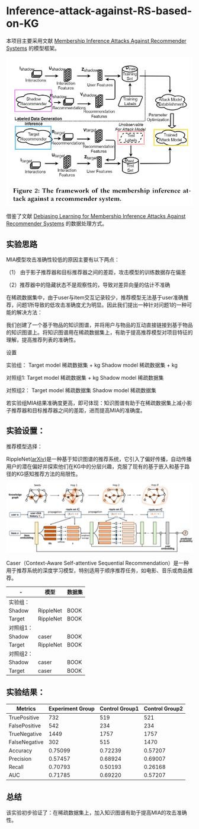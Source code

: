# Inference-attack-against-RS-based-on-KG

本项目主要采用文献 [Membership Inference Attacks Against Recommender Systems](https://arxiv.org/abs/2109.08045)  的模型框架。

![framework_MIA](framework_MIA.png)



借鉴了文献 [Debiasing Learning for Membership Inference Attacks Against Recommender Systems](https://arxiv.org/pdf/2206.12401.pdf) 的数据处理方式。


## 实验思路

MIA模型攻击准确性较低的原因主要有以下两点：

（1） 由于影子推荐器和目标推荐器之间的差距，攻击模型的训练数据存在偏差

（2）推荐器中的隐藏状态不是观察性的，导致对差异向量的估计不准确

在稀疏数据集中，由于user与item交互记录较少，推荐模型无法基于user准确推荐，问题1所导致的低攻击准确度尤为明显。因此我们提出一种针对问题1的一种可能的解决方法：

我们创建了一个基于物品的知识图谱，并将用户与物品的互动直接链接到基于物品的知识图谱上。将知识图谱用在稀疏数据集上，有助于提高推荐模型对项目特征的理解，提高推荐列表的准确性。

设置

实验组：
Target model 稀疏数据集 + kg
Shadow model 稀疏数据集 + kg

对照组1:
Target model 稀疏数据集 + kg
Shadow model 稀疏数据集

对照组2：
Target model 稀疏数据集
Shadow model 稀疏数据集

若实验组MIA结果准确度更高，即可体现：知识图谱有助于在稀疏数据集上减小影子推荐器和目标推荐器之间的差距，进而提高MIA的准确度。


## 实验设置：

推荐模型选择：

RippleNet([arXiv](https://arxiv.org/abs/1803.03467))是一种基于知识图谱的推荐系统，它引入了偏好传播，自动传播用户的潜在偏好并探索他们在KG中的分层兴趣，克服了现有的基于嵌入和基于路径的KG感知推荐方法的局限性。

![framwork_RippleNet](framwork_RippleNet.png)

Caser（Context-Aware Self-attentive Sequential Recommendation）是一种用于推荐系统的深度学习模型，特别适用于顺序推荐任务，如电影、音乐或商品推荐。

| -         | 模型      | 数据集 |
| --------- | --------- | ------ |
| 实验组：  |           |        |
| Shadow    | RippleNet | BOOK   |
| Target    | RippleNet | BOOK   |
| 对照组1： |           |        |
| Shadow    | caser     | BOOK   |
| Target    | RippleNet | BOOK   |
| 对照组2： |           |        |
| Shadow    | caser     | BOOK   |
| Target    | caser     | BOOK   |


## 实验结果：

| Metrics       | Experiment Group | Control Group1 | Control Group2 |
| ------------- | ---------------- | -------------- | -------------- |
| TruePositive  | 732              | 519            | 521            |
| FalsePositive | 542              | 234            | 234            |
| TrueNegative  | 1449             | 1757           | 1757           |
| FalseNegative | 302              | 515            | 1470           |
| Accuracy      | 0.75099          | 0.72239        | 0.57207        |
| Precision     | 0.57457          | 0.68924        | 0.69007        |
| Recall        | 0.70793          | 0.50193        | 0.26168        |
| AUC           | 0.71785          | 0.69220        | 0.57207        |

## 总结

该实验初步验证了：在稀疏数据集上，加入知识图谱有助于提高MIA的攻击准确性。






